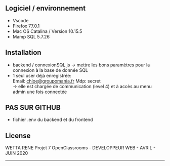 ## Logiciel / environnement
- Vscode
- Firefox 77.0.1
- Mac OS Catalina / Version 10.15.5
- Mamp SQL 5.7.26


## Installation
- backend / connexionSQL.js -> mettre les bons paramètres pour la connexion à la base de donnée SQL
- 1 seul user déjà enregistrée:    
            Email: chloe@groupomania.fr   Mdp: secret       
            -> elle est chargée de communication (level 4) et à accès au menu admin une fois connectée

## PAS SUR GITHUB

- fichier .env du backend et du frontend




## License
WETTA RENE
Projet 7 OpenClassrooms -  DEVELOPPEUR WEB - AVRIL - JUIN 2020
**************************************************************